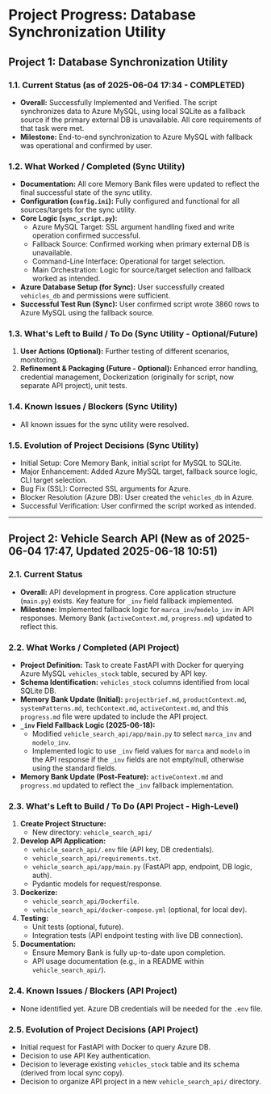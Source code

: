 # Project Progress: Database Synchronization Utility

## Project 1: Database Synchronization Utility

### 1.1. Current Status (as of 2025-06-04 17:34 - COMPLETED)

-   **Overall:** Successfully Implemented and Verified. The script synchronizes data to Azure MySQL, using local SQLite as a fallback source if the primary external DB is unavailable. All core requirements of that task were met.
-   **Milestone:** End-to-end synchronization to Azure MySQL with fallback was operational and confirmed by user.

### 1.2. What Worked / Completed (Sync Utility)

-   **Documentation:** All core Memory Bank files were updated to reflect the final successful state of the sync utility.
-   **Configuration (`config.ini`):** Fully configured and functional for all sources/targets for the sync utility.
-   **Core Logic (`sync_script.py`):**
    -   Azure MySQL Target: SSL argument handling fixed and write operation confirmed successful.
    -   Fallback Source: Confirmed working when primary external DB is unavailable.
    -   Command-Line Interface: Operational for target selection.
    -   Main Orchestration: Logic for source/target selection and fallback worked as intended.
-   **Azure Database Setup (for Sync):** User successfully created `vehicles_db` and permissions were sufficient.
-   **Successful Test Run (Sync):** User confirmed script wrote 3860 rows to Azure MySQL using the fallback source.

### 1.3. What's Left to Build / To Do (Sync Utility - Optional/Future)

1.  **User Actions (Optional):** Further testing of different scenarios, monitoring.
2.  **Refinement & Packaging (Future - Optional):** Enhanced error handling, credential management, Dockerization (originally for script, now separate API project), unit tests.

### 1.4. Known Issues / Blockers (Sync Utility)

-   All known issues for the sync utility were resolved.

### 1.5. Evolution of Project Decisions (Sync Utility)

-   Initial Setup: Core Memory Bank, initial script for MySQL to SQLite.
-   Major Enhancement: Added Azure MySQL target, fallback source logic, CLI target selection.
-   Bug Fix (SSL): Corrected SSL arguments for Azure.
-   Blocker Resolution (Azure DB): User created the `vehicles_db` in Azure.
-   Successful Verification: User confirmed the script worked as intended.

---

## Project 2: Vehicle Search API (New as of 2025-06-04 17:47, Updated 2025-06-18 10:51)

### 2.1. Current Status

-   **Overall:** API development in progress. Core application structure (`main.py`) exists. Key feature for `_inv` field fallback implemented.
-   **Milestone:** Implemented fallback logic for `marca_inv`/`modelo_inv` in API responses. Memory Bank (`activeContext.md`, `progress.md`) updated to reflect this.

### 2.2. What Works / Completed (API Project)

-   **Project Definition:** Task to create FastAPI with Docker for querying Azure MySQL `vehicles_stock` table, secured by API key.
-   **Schema Identification:** `vehicles_stock` columns identified from local SQLite DB.
-   **Memory Bank Update (Initial):** `projectbrief.md`, `productContext.md`, `systemPatterns.md`, `techContext.md`, `activeContext.md`, and this `progress.md` file were updated to include the API project.
-   **`_inv` Field Fallback Logic (2025-06-18):**
    -   Modified `vehicle_search_api/app/main.py` to select `marca_inv` and `modelo_inv`.
    -   Implemented logic to use `_inv` field values for `marca` and `modelo` in the API response if the `_inv` fields are not empty/null, otherwise using the standard fields.
-   **Memory Bank Update (Post-Feature):** `activeContext.md` and `progress.md` updated to reflect the `_inv` fallback implementation.


### 2.3. What's Left to Build / To Do (API Project - High-Level)

1.  **Create Project Structure:**
    -   New directory: `vehicle_search_api/`
2.  **Develop API Application:**
    -   `vehicle_search_api/.env` file (API key, DB credentials).
    -   `vehicle_search_api/requirements.txt`.
    -   `vehicle_search_api/app/main.py` (FastAPI app, endpoint, DB logic, auth).
    -   Pydantic models for request/response.
3.  **Dockerize:**
    -   `vehicle_search_api/Dockerfile`.
    -   `vehicle_search_api/docker-compose.yml` (optional, for local dev).
4.  **Testing:**
    -   Unit tests (optional, future).
    -   Integration tests (API endpoint testing with live DB connection).
5.  **Documentation:**
    -   Ensure Memory Bank is fully up-to-date upon completion.
    -   API usage documentation (e.g., in a README within `vehicle_search_api/`).

### 2.4. Known Issues / Blockers (API Project)

-   None identified yet. Azure DB credentials will be needed for the `.env` file.

### 2.5. Evolution of Project Decisions (API Project)

-   Initial request for FastAPI with Docker to query Azure DB.
-   Decision to use API Key authentication.
-   Decision to leverage existing `vehicles_stock` table and its schema (derived from local sync copy).
-   Decision to organize API project in a new `vehicle_search_api/` directory.

